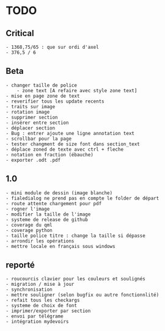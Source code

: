# TODO

## Critical
    - 1368,75/65 : que sur ordi d'axel
    - 376,5 / 6

## Beta
    - changer taille de police
        - zone text [A refaire avec style zone text]
    - mise en page zone de text
    - reverifier tous les update recents
    - traits sur image
    - rotation image  
    - supprimer section
    - insérer entre section
    - déplacer section
    - Bug : entrer ajoute une ligne annotation text
    - scrollbar pour la page
    - tester changment de size font dans section_text
    - déplace zoned de texte avec ctrl + fleche
    - notation en fraction (ébauche)
    - exporter .odt .pdf

    
## 1.0
    - mini module de dessin (image blanche)
    - fialedialog ne prend pas en compte le folder de départ
    - route attente chargement pour pdf
    - rogner l'image
    - modifier la taille de l'image
    - systeme de release de github
    - coverage du qml
    - coverage python
    - taille police titre : change la taille si dépasse
    - arrondir les opérations
    - mettre locale en français sous windows
    
    
## reporté
    - roucourcis clavier pour les couleurs et soulignés
    - migration / mise à jour
    - synchronisation
    - mettre souligner (selon bugfix ou autre fonctionnlité)
    - refait tous les checkargs
    - systeme de choix de font
    - imprimer/exporter par section
    - envoi par télégrame
    - intégration mydevoirs
    

